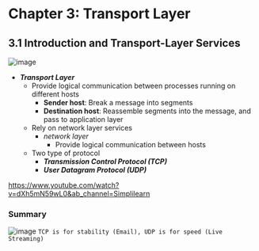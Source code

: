 # Chapter 3: Transport Layer
## 3.1 Introduction and Transport-Layer Services
![image](https://github.com/wtxd1234/Computer-Networks/assets/41671135/62e64600-76c1-47f7-9e86-3ac11f6b086c)

- ___Transport Layer___
  - Provide logical communication between processes running on different hosts
    - __Sender host__: Break a message into segments
    - __Destination host__: Reassemble segments into the message, and pass to application layer
  - Rely on network layer services
    - _network layer_
      - Provide logical communication between hosts
  - Two type of protocol
    - ___Transmission Control Protocol (TCP)___
    - ___User Datagram Protocol (UDP)___

https://www.youtube.com/watch?v=dXh5mN59wL0&ab_channel=Simplilearn

### Summary
![image](https://github.com/wtxd1234/Computer-Networks/assets/41671135/d34eab90-1adf-4d33-a404-788084922cbf)
`TCP is for stability (Email), UDP is for speed (Live Streaming)`
